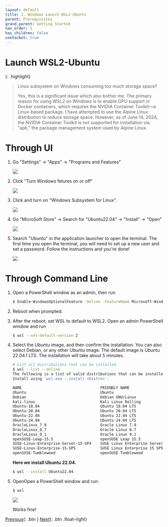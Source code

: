 ```yaml
---
layout: default
title: 1. Windows Launch WSL2-Ubuntu
parent: Prerequisites
grand_parent: Getting Started
nav_order: 1
has_children: false
usetocbot: true
---
```

# Launch WSL2-Ubuntu

{: .highlight}
> Linux subsystem on Windows consuming too much storage space?
>
> Yes, this is a significant issue which also bother me. The primary reason for using WSL2 on Windows is to enable GPU support in Docker containers, which requires the NVIDIA Container Toolkit—a Linux-based package. I have attempted to use the Alpine Linux distribution to reduce storage space. However, as of June 14, 2024, the NVIDIA Container Toolkit is not supported for installation via "apk," the package management system used by Alpine Linux.

# Through UI  

1. Go "Settings" -> "Apps" -> "Programs and Features"
    
    <img src="/assets/images/open-wsl2-1.png">

2. Click "Turn Windows fetures on or off"

    <img src="/assets/images/open-wsl2-2.png">

3. Click and turn on "Windows Subsystem for Linux".

    <img src="/assets/images/open-wsl2-3.png">

4. Go "MicroSoft Store" -> Search for "Ubuntu22.04" -> "Install" -> "Open"
    
    <img src="/assets/images/open-wsl2-4.png">

5. Search "Ubuntu" in the application launcher to open the terminal. The first time you open the terminal, you will need to set up a new user and set a password. Follow the instructions and you're done!

    <img src="/assets/images/open-wsl2-5.png">


# Through Command Line

1. Open a PowerShell window as an admin, then run

    ```bash
    $ Enable-WindowsOptionalFeature -Online -FeatureName Microsoft-Windows-Subsystem-Linux -NoRestart</code>
    ```

2. Reboot when prompted.

3. After the reboot, set WSL to default to WSL2. Open an admin PowerShell window and run

    ```bash
    $ wsl --set-default-version 2   
    ```

4. Select the Ubuntu image, and then confirm the installation. You can also select Debian, or any other Ubuntu image. The default image is Ubuntu 22.04.1 LTS. The installation will take about 5 minutes.

    ```bash
    # List all distributions that can be installed
    $ wsl --list --online
    The following is a list of valid distributions that can be installed.
    Install using 'wsl.exe --install <Distro>'.

    NAME                                   FRIENDLY NAME
    Ubuntu                                 Ubuntu
    Debian                                 Debian GNU/Linux
    kali-linux                             Kali Linux Rolling
    Ubuntu-18.04                           Ubuntu 18.04 LTS
    Ubuntu-20.04                           Ubuntu 20.04 LTS
    Ubuntu-22.04                           Ubuntu 22.04 LTS
    Ubuntu-24.04                           Ubuntu 24.04 LTS
    OracleLinux_7_9                        Oracle Linux 7.9
    OracleLinux_8_7                        Oracle Linux 8.7
    OracleLinux_9_1                        Oracle Linux 9.1
    openSUSE-Leap-15.5                     openSUSE Leap 15.5
    SUSE-Linux-Enterprise-Server-15-SP4    SUSE Linux Enterprise Server 15 SP4
    SUSE-Linux-Enterprise-15-SP5           SUSE Linux Enterprise 15 SP5
    openSUSE-Tumbleweed                    openSUSE Tumbleweed
    ```

    **Here we install Ubuntu 22.04.**
    
    ```bash
    $ wsl --install Ubuntu22.04
    ```
5. OpenOpen a PowerShell window and run:

    ```bash
    $ wsl
    ```
    <img src="/assets/images/open-wsl2-5.png">

    Works fine!

[Previous](../prerequisites){: .btn }
[Next](./cuda-toolkit.md){: .btn .float-right}
